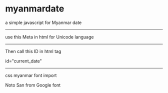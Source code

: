 # myanmardate
a simple javascript for Myanmar date

-----------------------------------------

use this Meta in html for Unicode language

<meta charset="UTF-8">

-----------------------------------------

Then call this ID in html tag

id="current_date"

-----------------------------------------

css myanmar font import 

Noto San from Google font
